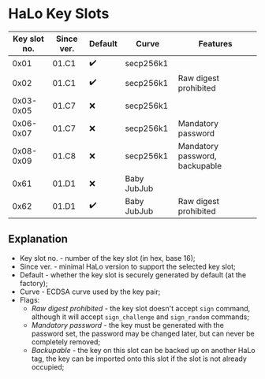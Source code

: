 # HaLo Key Slots
| Key slot no. | Since ver. | Default | Curve       | Features                       |
|--------------|------------|---------|-------------|--------------------------------|
| 0x01         | 01.C1      | ✔️      | secp256k1   |                                |
| 0x02         | 01.C1      | ✔️      | secp256k1   | Raw digest prohibited          |
| 0x03-0x05    | 01.C7      | ❌      | secp256k1   |                                |
| 0x06-0x07    | 01.C7      | ❌      | secp256k1   | Mandatory password             |
| 0x08-0x09    | 01.C8      | ❌      | secp256k1   | Mandatory password, backupable |
| 0x61         | 01.D1      | ❌      | Baby JubJub |                                |
| 0x62         | 01.D1      | ✔️      | Baby JubJub | Raw digest prohibited          |

## Explanation
* Key slot no. - number of the key slot (in hex, base 16);
* Since ver. - minimal HaLo version to support the selected key slot;
* Default - whether the key slot is securely generated by default (at the factory);
* Curve - ECDSA curve used by the key pair;
* Flags:
  * _Raw digest prohibited_ - the key slot doesn't accept `sign` command,
    although it will accept `sign_challenge` and `sign_random` commands;
  * _Mandatory password_ - the key must be generated with the password set,
    the password may be changed later, but can never be completely removed;
  * _Backupable_ - the key on this slot can be backed up on another HaLo tag,
    the key can be imported onto this slot if the slot is not already occupied;
